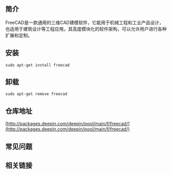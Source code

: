 ## 简介

FreeCAD是一款通用的三维CAD建模软件，它能用于机械工程和工业产品设计，也适用于建筑设计等工程应用。其高度模块化的软件架构，可以允许用户进行各种扩展和定制。

## 安装

`sudo apt-get install freecad`

## 卸载

`sudo apt-get remove freecad`

## 仓库地址

[http://packages.deepin.com/deepin/pool/main/f/freecad/](http://packages.deepin.com/deepin/pool/main/f/freecad/)


## 常见问题


## 相关链接